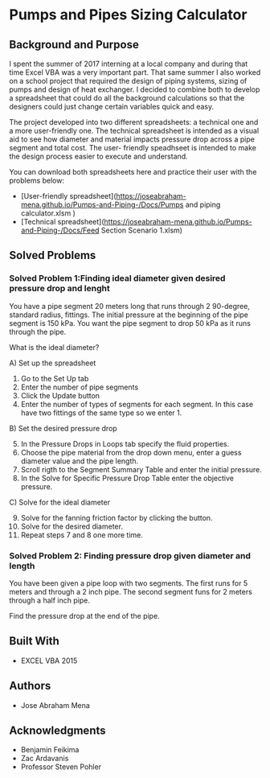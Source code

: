 # Pumps and Pipes Sizing Calculator

## Background and Purpose

  I spent the summer of 2017 interning at a local company and during that time Excel VBA was a very important part. 
 That same summer I also worked on a school project that required the design of piping systems, sizing of pumps 
 and design of heat exchanger. I decided to combine both to develop a spreadsheet that could do all the background calculations
 so that the designers could just change certain variables quick and easy. 
 
  The project developed into two different spreadsheets: a technical one and a more user-friendly one. The technical spreadsheet
 is intended as a visual aid to see how diameter and material impacts pressure drop across a pipe segment and total cost. The user-
 friendly speadhseet is intended to make the design process easier to execute and understand. 

  You can download both spreadsheets here and practice their user with the problems below:
  
 * [User-friendly spreadsheet](https://joseabraham-mena.github.io/Pumps-and-Piping-/Docs/Pumps and piping calculator.xlsm ) 
 * [Technical spreadsheet](https://joseabraham-mena.github.io/Pumps-and-Piping-/Docs/Feed Section Scenario 1.xlsm) 
 

## Solved Problems

### Solved Problem 1:Finding ideal diameter given desired pressure drop and lenght

You have a pipe segment 20 meters long that runs through 2 90-degree, standard radius, fittings. 
The initial pressure at the beginning of the pipe segment is 150 kPa. 
You want the pipe segment to drop 50 kPa as it runs through the pipe. 

What is the ideal diameter?

A) Set up the spreadsheet

  1. Go to the Set Up tab
  2. Enter the number of pipe segments
  3. Click the Update button
  4. Enter the number of types of segments for each segment. In this case have two fittings
     of the same type so we enter 1.

B) Set the desired pressure drop

  5. In the Pressure Drops in Loops tab specify the fluid properties.
  6. Choose the pipe material from the drop down menu, enter a guess diameter value
     and the pipe length. 
  7. Scroll rigth to the Segment Summary Table and enter the initial pressure.
  8. In the Solve for Specific Pressure Drop Table enter the objective pressure.

C) Solve for the ideal diameter

  9.  Solve for the fanning friction factor by clicking the button. 
  10. Solve for the desired diameter.
  11. Repeat steps 7 and 8 one more time. 

### Solved Problem 2: Finding pressure drop given diameter and length

You have been given a pipe loop with two segments. The first runs for 5 meters and through a 2 inch
pipe. The second segment funs for 2 meters through a half inch pipe. 

Find the pressure drop at the end of the pipe. 




## Built With

  * EXCEL VBA 2015

## Authors

  * Jose Abraham Mena 

## Acknowledgments

  * Benjamin Feikima
  * Zac Ardavanis
  * Professor Steven Pohler
